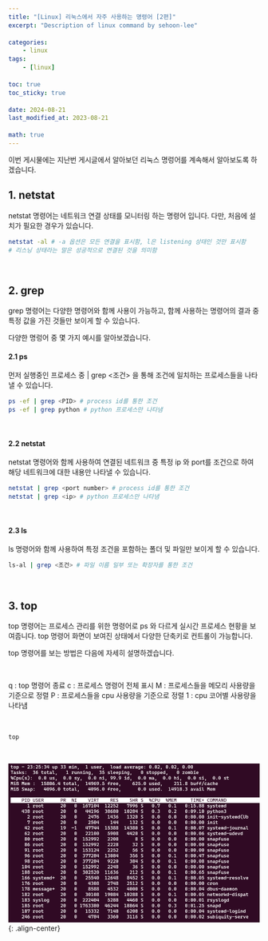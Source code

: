 ```yaml
---
title: "[Linux] 리눅스에서 자주 사용하는 명령어 [2편]"
excerpt: "Description of linux command by sehoon-lee"

categories:
    - linux
tags:
    - [linux]

toc: true
toc_sticky: true

date: 2024-08-21
last_modified_at: 2023-08-21

math: true
---
```


이번 게시물에는 지난번 게시글에서 알아보던 리눅스 명렁어를 계속해서 알아보도록 하겠습니다.

## 1. netstat

netstat 명령어는 네트워크 연결 상태를 모니터링 하는 명령어 입니다. 다만, 처음에 설치가 필요한 경우가 있습니다.

```bash
netstat -al # -a 옵션은 모든 연결을 표시함, l은 listening 상태인 것만 표시함
# 리스닝 상태라는 말은 성공적으로 연결된 것을 의미함
```

<br>

## 2. grep

grep 명령어는 다양한 명령어와 함께 사용이 가능하고, 함께 사용하는 명령어의 결과 중 특정 값을 가진 것들만 보이게 할 수 있습니다.

다양한 명렁어 중 몇 가지 예시를 알아보겠습니다.

#### 2.1 ps

먼저 실행중인 프로세스 중 | grep <조건> 을 통해 조건에 일치하는 프로세스들을 나타낼 수 있습니다.

```bash
ps -ef | grep <PID> # process id를 통한 조건
ps -ef | grep python # python 프로세스만 나타냄
```
<br>

#### 2.2 netstat

netstat 명령어와 함께 사용하여 연결된 네트워크 중 특정 ip 와 port를 조건으로 하여 해당 네트워크에 대한 내용만 나타낼 수 있습니다.

```bash
netstat | grep <port number> # process id를 통한 조건
netstat | grep <ip> # python 프로세스만 나타냄
```
<br>

#### 2.3 ls

ls 명령어와 함께 사용하여 특정 조건을 포함하는 폴더 및 파일만 보이게 할 수 있습니다.

```bash
ls-al | grep <조건> # 파일 이름 일부 또는 확장자를 통한 조건
```
<br>



## 3. top

top 명령어는 프로세스 관리를 위한 명령어로 ps 와 다르게 실시간 프로세스 현황을 보여줍니다.
top 명령어 화면이 보여진 상태에서 다양한 단축키로 컨트롤이 가능합니다.

top 명령어를 보는 방법은 다음에 자세히 설명하겠습니다.

<br>

q : top 명령어 종료
c : 프로세스 명령어 전체 표시
M : 프로세스들을 메모리 사용량을 기준으로 정렬
P : 프로세스들을 cpu 사용량을 기준으로 정렬
1 : cpu 코어별 사용량을 나타냄


<br>

```bash
top
```

<br>

![img_file](/assets/img/post/linux_command_v2/top_showing.png){: .align-center}